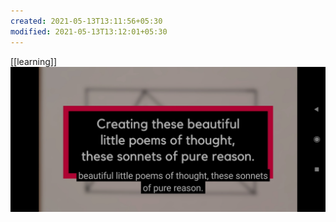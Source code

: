 ```yaml
---
created: 2021-05-13T13:11:56+05:30
modified: 2021-05-13T13:12:01+05:30
---
```

[[learning]]
![Image](./media/IMG_1620891712257.jpg)